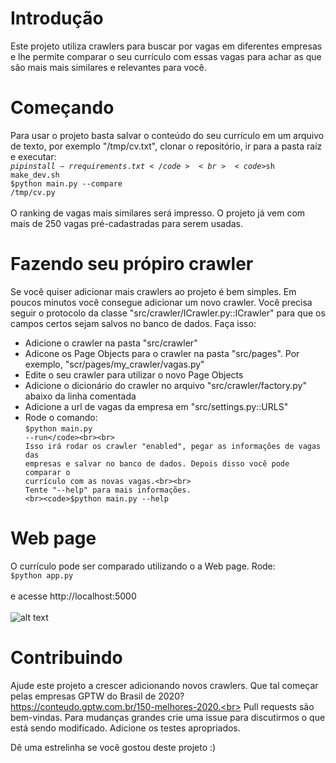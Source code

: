 # Introdução
Este projeto utiliza crawlers para buscar por vagas em diferentes empresas e lhe permite comparar o seu currículo com essas vagas para achar as que são mais mais similares e relevantes para você.
# Começando
Para usar o projeto basta salvar o conteúdo do seu currículo em um arquivo de texto, por exemplo "/tmp/cv.txt", clonar o repositório, ir para a pasta raíz e executar:
<br><code>$pip install -r requirements.txt</code>
<br><code>$sh make_dev.sh</code>
<br><code>$python main.py --compare /tmp/cv.py</code><br><br>
O ranking de vagas mais similares será impresso. O projeto já vem com mais de 250 vagas pré-cadastradas para serem usadas.
# Fazendo seu própiro crawler
Se você quiser adicionar mais crawlers ao projeto é bem simples. Em poucos minutos você consegue adicionar um novo crawler. Você precisa seguir o protocolo da classe "src/crawler/ICrawler.py::ICrawler" para que os campos certos sejam salvos no banco de dados. Faça isso:
- Adicione o crawler na pasta "src/crawler"
- Adicone os Page Objects para o crawler na pasta "src/pages". Por exemplo, "scr/pages/my_crawler/vagas.py"
- Edite o seu crawler para utilizar o novo Page Objects
- Adicione o dicionário do crawler no arquivo "src/crawler/factory.py" abaixo da linha comentada
- Adicione a url de vagas da empresa em "src/settings.py::URLS"
- Rode o comando:
<br><code>$python main.py --run</code><br><br>
Isso irá rodar os crawler "enabled", pegar as informações de vagas das empresas e salvar no banco de dados. Depois disso você pode comparar o currículo com as novas vagas.<br><br>
Tente "--help" para mais informações.
<br><code>$python main.py --help</code><br>
# Web page
O currículo pode ser comparado utilizando o a Web page. Rode:
<br><code>$python app.py</code><br><br>
e acesse http://localhost:5000
<br><br>
![alt text](https://i.ibb.co/HH2cJZk/web-page.png)
# Contribuindo
Ajude este projeto a crescer adicionando novos crawlers. Que tal começar pelas empresas GPTW do Brasil de 2020? https://conteudo.gptw.com.br/150-melhores-2020.<br>
Pull requests são bem-vindas. Para mudanças grandes crie uma issue para discutirmos o que está sendo modificado. Adicione os testes apropriados.

Dê uma estrelinha se você gostou deste projeto :)